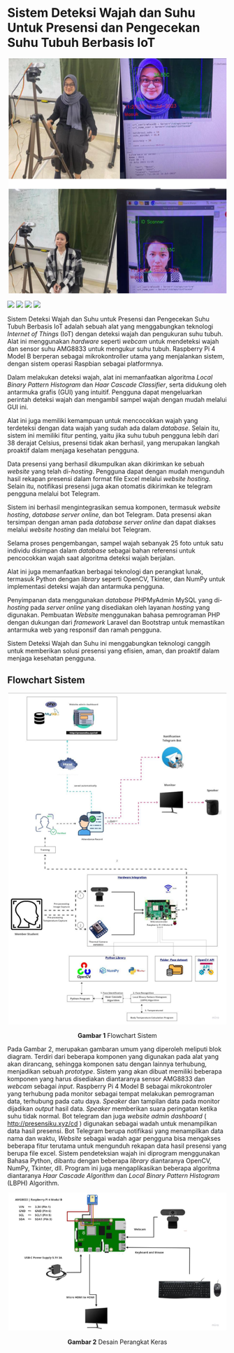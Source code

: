 # Sistem Deteksi Wajah dan Suhu Untuk Presensi dan Pengecekan Suhu Tubuh Berbasis IoT

<p align="center">
  <img width="500" alt="logo" src="Docs/1.png"/>
</p>

![](https://img.shields.io/badge/Captone-Design-blue)
![](https://img.shields.io/badge/python-v3.1.1+-success.svg)
![](https://img.shields.io/badge/Computer-Engineering-success.svg)
![](https://img.shields.io/badge/Face-Recognition-success.svg)

Sistem Deteksi Wajah dan Suhu untuk Presensi dan Pengecekan Suhu Tubuh Berbasis IoT adalah sebuah alat yang menggabungkan teknologi _Internet of Things_ (IoT) dengan deteksi wajah dan pengukuran suhu tubuh. Alat ini menggunakan _hardware_ seperti _webcam_ untuk mendeteksi wajah dan sensor suhu AMG8833 untuk mengukur suhu tubuh. Raspberry Pi 4 Model B berperan sebagai mikrokontroller utama yang menjalankan sistem, dengan sistem operasi Raspbian sebagai platformnya.

Dalam melakukan deteksi wajah, alat ini memanfaatkan algoritma _Local Binary Pattern Histogram_ dan _Haar Cascade Classifier_, serta didukung oleh antarmuka grafis (GUI) yang intuitif. Pengguna dapat mengeluarkan perintah deteksi wajah dan mengambil sampel wajah dengan mudah melalui GUI ini.

Alat ini juga memiliki kemampuan untuk mencocokkan wajah yang terdeteksi dengan data wajah yang sudah ada dalam _database_. Selain itu, sistem ini memiliki fitur penting, yaitu jika suhu tubuh pengguna lebih dari 38 derajat Celsius, presensi tidak akan berhasil, yang merupakan langkah proaktif dalam menjaga kesehatan pengguna.

Data presensi yang berhasil dikumpulkan akan dikirimkan ke sebuah _website_ yang telah di-_hosting_. Pengguna dapat dengan mudah mengunduh hasil rekapan presensi dalam format file Excel melalui _website hosting_. Selain itu, notifikasi presensi juga akan otomatis dikirimkan ke telegram pengguna melalui bot Telegram.

Sistem ini berhasil mengintegrasikan semua komponen, termasuk _website hosting_, _database server online_, dan bot Telegram. Data presensi akan tersimpan dengan aman pada _database server online_ dan dapat diakses melalui _website hosting_ dan melalui bot Telegram.

Selama proses pengembangan, sampel wajah sebanyak 25 foto untuk satu individu disimpan dalam _database_ sebagai bahan referensi untuk pencocokkan wajah saat algoritma deteksi wajah berjalan.

Alat ini juga memanfaatkan berbagai teknologi dan perangkat lunak, termasuk Python dengan _library_ seperti OpenCV, Tkinter, dan NumPy untuk implementasi deteksi wajah dan antarmuka pengguna.

Penyimpanan data menggunakan _database_ PHPMyAdmin MySQL yang di-_hosting_ pada _server online_ yang disediakan oleh layanan _hosting_ yang digunakan. Pembuatan _Website_ menggunakan bahasa pemrograman PHP dengan dukungan dari _framework_ Laravel dan Bootstrap untuk memastikan antarmuka web yang responsif dan ramah pengguna.

Sistem Deteksi Wajah dan Suhu ini menggabungkan teknologi canggih untuk memberikan solusi presensi yang efisien, aman, dan proaktif dalam menjaga kesehatan pengguna.

## Flowchart Sistem

<p align="center">
  <img width="500" alt="logo" src="Docs/2.png"/>
</p>

<p align="center">
    <b>Gambar 1</b> Flowchart Sistem
</p>

Pada Gambar 2, merupakan gambaran umum yang diperoleh meliputi blok diagram. Terdiri dari beberapa komponen yang digunakan pada alat yang akan dirancang, sehingga komponen satu dengan lainnya terhubung, menjadikan sebuah _prototype_. Sistem yang akan dibuat memiliki beberapa komponen yang harus disediakan diantaranya sensor AMG8833 dan _webcam_ sebagai _input_. Raspberry Pi 4 Model B sebagai mikrokontroler yang 
terhubung pada monitor sebagai tempat melakukan pemrograman data, terhubung pada catu 
daya. _Speaker_ dan tampilan data pada monitor dijadikan _output_ hasil data. 
_Speaker_ memberikan suara peringatan ketika suhu tidak normal. Bot telegram dan juga 
_website admin dashboard_ ( http://presensiku.xyz/cd ) digunakan sebagai wadah untuk 
menampilkan data hasil presensi. Bot Telegram berupa notifikasi yang menampilkan data 
nama dan waktu, _Website_ sebagai wadah agar pengguna bisa mengakses beberapa fitur 
terutama untuk mengunduh rekapan data hasil presensi yang berupa file excel.
Sistem pendeteksian wajah ini diprogram menggunakan Bahasa Python, dibantu dengan 
beberapa _library_ diantaranya OpenCV, NumPy, Tkinter, dll. Program ini juga mengaplikasikan 
beberapa algoritma diantaranya _Haar Cascade Algorithm_ dan _Local Binary Pattern Histogram_
(LBPH) Algorithm.

<p align="center">
  <img width="500" alt="logo" src="Docs/3.png"/>
</p>

<p align="center">
    <b>Gambar 2</b> Desain Perangkat Keras
</p>
